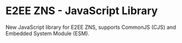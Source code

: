 # E2EE ZNS - JavaScript Library

New JavaScript library for E2EE ZNS, supports CommonJS (CJS) and Embedded System Module (ESM).